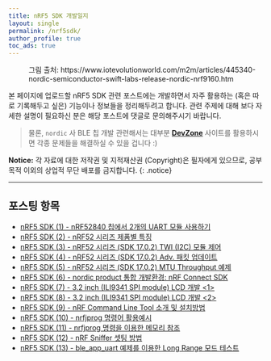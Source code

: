 ```yaml
---
title: nRF5 SDK 개발일지
layout: single
permalink: /nrf5sdk/
author_profile: true
toc_ads: true
---
```


<figure style="width: 90%" class="align-center">
  <img src="{{ site.url }}{{ site.baseurl }}/assets/images/sdk-category.png" alt="">
  <figcaption>그림 출처: https://www.iotevolutionworld.com/m2m/articles/445340-nordic-semiconductor-swift-labs-release-nordic-nrf9160.htm</figcaption>
</figure>

본 페이지에 업로드할 nRF5 SDK 관련 포스트에는 개발하면서 자주 활용하는 (혹은 따로 기록해두고 싶은) 기능이나 정보들을 정리해두려고 합니다. 관련 주제에 대해 보다 자세한 설명이 필요하신 분은 해당 포스트에 댓글로 문의해주시기 바랍니다.

>물론, `nordic` 사 BLE 칩 개발 관련해서는 대부분 **[DevZone](https://devzone.nordicsemi.com/)** 사이트를 활용하시면 각종 문제들을 해결하실 수 있을 겁니다 :)

**Notice:** 각 자료에 대한 저작권 및 지적재산권 (Copyright)은 필자에게 있으므로, 공부 목적 이외의 상업적 무단 배포를 금지합니다.
{: .notice}

---

## 포스팅 항목

* [nRF5 SDK (1) - nRF52840 칩에서 2개의 UART 모듈 사용하기](https://enidanny.github.io/nrf5%20sdk/nrf5sdk-two-uart/)
* [nRF5 SDK (2) - nRF52 시리즈 제품별 특징](https://enidanny.github.io/nrf5%20sdk/nrf5sdk-nrf5series/)
* [nRF5 SDK (3) - nRF52 시리즈 (SDK 17.0.2) TWI (I2C) 모듈 제어](https://enidanny.github.io/nrf5%20sdk/nrf5sdk-twi-i2c/)
* [nRF5 SDK (4) - nRF52 시리즈 (SDK 17.0.2) Adv. 패킷 업데이트](https://enidanny.github.io/nrf5%20sdk/nrf5sdk-adv-data-packet/)
* [nRF5 SDK (5) - nRF52 시리즈 (SDK 17.0.2) MTU Throughput 예제](https://enidanny.github.io/nrf5%20sdk/nrf5sdk-mtu_throughput-example/)
* [nRF5 SDK (6) - nordic product 통합 개발환경: nRF Connect SDK](https://enidanny.github.io/nrf5%20sdk/nrf5sdk-nrfconnectsdk/)
* [nRF5 SDK (7) - 3.2 inch (ILI9341 SPI module) LCD 개발 <1>](https://enidanny.github.io/nrf5%20sdk/nrf5sdk-ili9341/)
* [nRF5 SDK (8) - 3.2 inch (ILI9341 SPI module) LCD 개발 <2>](https://enidanny.github.io/nrf5%20sdk/nrf5sdk-ili9341-2/)
* [nRF5 SDK (9) - nRF Command Line Tool 소개 및 설치방법](https://enidanny.github.io/nrf5%20sdk/nrf5sdk-nrfjprog/)
* [nRF5 SDK (10) - nrfjprog 명령어 활용예시](https://enidanny.github.io/nrf5%20sdk/nrf5sdk-nrfjprog-2/)
* [nRF5 SDK (11) - nrfjprog 명령을 이용한 메모리 참조](https://enidanny.github.io/nrf5%20sdk/nrf5sdk-nrfjprog-3/)
* [nRF5 SDK (12) - nRF Sniffer 셋팅 방법](https://enidanny.github.io/nrf5%20sdk/nrf5sdk-nrf-sniffer/)
* [nRF5 SDK (13) - ble_app_uart 예제를 이용한 Long Range 모드 테스트](https://enidanny.github.io/nrf5%20sdk/nrf5sdk-ble-app-uart-long-range/)


<!---
## 포스팅 예정 항목

* <span style="color:#5F5F5F">nRF5 SDK (*) - 하나 이상의 SA-ADC 제어 시 누설전류 방지하기</span>
* <span style="color:#5F5F5F">nRF5 SDK (*) - NUS 어플리케이션 기반 Throughput 계산
--->